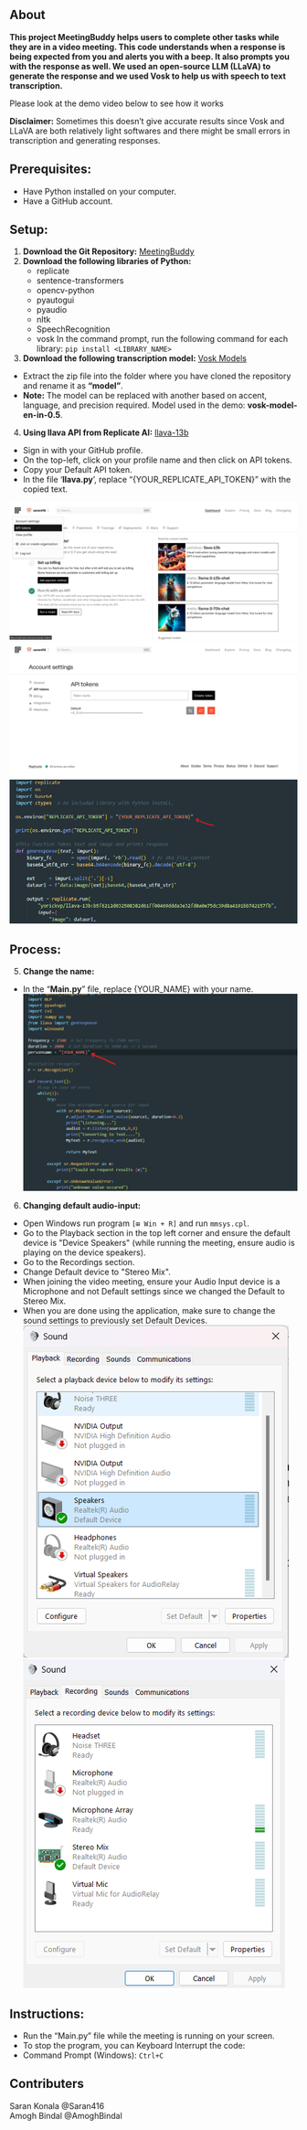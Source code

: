## About

**This project MeetingBuddy helps users to complete other tasks while they are in a video meeting. This code understands when a response is being expected from you and alerts you with a beep. It also prompts you with the response as well. We used an open-source LLM (LLaVA) to generate the response and we used Vosk to help us with speech to text transcription.**

Please look at the demo video below to see how it works

**Disclaimer:** Sometimes this doesn’t give accurate results since Vosk and LLaVA are both relatively light softwares and there might be small errors in transcription and generating responses.

## Prerequisites:

- Have Python installed on your computer.
- Have a GitHub account.

## Setup:

1. **Download the Git Repository:** [MeetingBuddy](https://github.com/AmoghBindal/MeetingBuddy)
2. **Download the following libraries of Python:**
   - replicate
   - sentence-transformers
   - opencv-python
   - pyautogui
   - pyaudio
   - nltk
   - SpeechRecognition
   - vosk
     In the command prompt, run the following command for each library:
     `pip install <LIBRARY_NAME>`
3. **Download the following transcription model:** [Vosk Models](https://alphacephei.com/vosk/models)

- Extract the zip file into the folder where you have cloned the repository and rename it as **“model”**.
- **Note:** The model can be replaced with another based on accent, language, and precision required.
  Model used in the demo: **vosk-model-en-in-0.5**.

4. **Using llava API from Replicate AI:** [llava-13b](https://replicate.com/yorickvp/llava-13b)

- Sign in with your GitHub profile.
- On the top-left, click on your profile name and then click on API tokens.
- Copy your Default API token.
- In the file ‘**llava.py**’, replace “{YOUR_REPLICATE_API_TOKEN}” with the copied text.

![Image Alt Text](./images/1.png)
![Image Alt Text](./images/2.png)
![Image Alt Text](./images/3.png)

## Process:

5. **Change the name:**

- In the “**Main.py**” file, replace {YOUR_NAME} with your name.
  ![Image Alt Text](./images/4.png)

6. **Changing default audio-input:**

- Open Windows run program `[⊞ Win + R]` and run `mmsys.cpl`.
- Go to the Playback section in the top left corner and ensure the default device is "Device Speakers" (while running the meeting, ensure audio is playing on the device speakers).
- Go to the Recordings section.
- Change Default device to "Stereo Mix".
- When joining the video meeting, ensure your Audio Input device is a Microphone and not Default settings since we changed the Default to Stereo Mix.
- When you are done using the application, make sure to change the sound settings to previously set Default Devices.
  ![Image Alt Text](./images/5.png)
  ![Image Alt Text](./images/6.png)

## Instructions:

- Run the “Main.py” file while the meeting is running on your screen.
- To stop the program, you can Keyboard Interrupt the code:
- Command Prompt (Windows): `Ctrl+C`

## Contributers

Saran Konala @Saran416
<br>
Amogh Bindal @AmoghBindal
